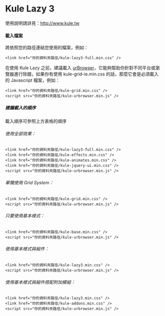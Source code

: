 Kule Lazy 3
=============
使用說明請詳見：http://www.kule.tw

<h4>載入檔案</h4>
<p>將依照您的路徑連結您使用的檔案，例如：</p>
<pre><code class="language-markup">&lt;link href="你的資料夾路徑/kule-lazy3-full.min.css" /&gt;</code></pre>
<p>在使用 Kule Lazy 之前，建議載入 <a href="http://urbrowser.kule.tw" target="_blank">urBrowser</a>，它能夠幫助你針對不同平台或瀏覽器進行除錯，如果你有使用 kule-grid-ie.min.css 的話，那麼它會是<span class="text-focus">必須載入</span>的 Javascript 檔案，例如：</p>
<pre><code class="language-markup">&lt;link href="你的資料夾路徑/kule-grid.min.css" /&gt;
&lt;script src="你的資料夾路徑/kule-urbrowser.min.js" /&gt;</code></pre>
<h5>建議載入的順序</h5>
<p>載入順序可參照上方表格的順序</p>
<h6>使用全部效果：</h6>
<pre><code class="language-markup">&lt;link href="你的資料夾路徑/kule-lazy3-full.min.css" /&gt;
&lt;link href="你的資料夾路徑/kule-effects.min.css" /&gt;
&lt;link href="你的資料夾路徑/kule-animates.min.css" /&gt;
&lt;link href="你的資料夾路徑/kule-jquery-ui.min.css" /&gt;
&lt;script src="你的資料夾路徑/kule-urbrowser.min.js" /&gt;</code></pre>
<h6>單獨使用 Grid System：</h6>
<pre><code class="language-markup">&lt;link href="你的資料夾路徑/kule-grid.min.css" /&gt;
&lt;script src="你的資料夾路徑/kule-urbrowser.min.js" /&gt;</code></pre>
<h6>只要使用基本樣式：</h6>
<pre><code class="language-markup">&lt;link href="你的資料夾路徑/kule-base.min.css" /&gt;
&lt;script src="你的資料夾路徑/kule-urbrowser.min.js" /&gt;</code></pre>
<h6>使用基本樣式與組件：</h6>
<pre><code class="language-markup">&lt;link href="你的資料夾路徑/kule-lazy3.min.css" /&gt;
&lt;script src="你的資料夾路徑/kule-urbrowser.min.js" /&gt;</code></pre>
<h6>使用基本樣式與組件搭配附加模組：</h6>
<pre><code class="language-markup">&lt;link href="你的資料夾路徑/kule-lazy3.min.css" /&gt;
&lt;link href="你的資料夾路徑/kule-addons.min.css" /&gt;
&lt;script src="你的資料夾路徑/kule-urbrowser.min.js" /&gt;</code></pre>